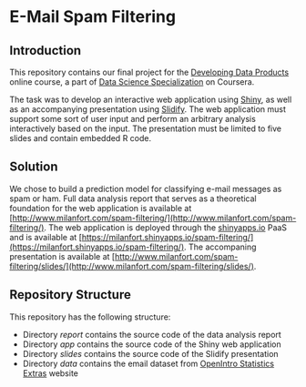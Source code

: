 # E-Mail Spam Filtering


## Introduction

This repository contains our final project for the
[Developing Data Products](https://www.coursera.org/learn/data-products/)
online course, a part of 
[Data Science Specialization](https://www.coursera.org/specializations/jhu-data-science)
on Coursera.

The task was to develop an interactive web application using 
[Shiny](http://shiny.rstudio.com/), as well as an accompanying presentation using
[Slidify](http://slidify.org/).
The web application must support some sort of user input and perform an
arbitrary analysis interactively based on the input. The presentation must 
be limited to five slides and contain embedded R code.


## Solution

We chose to build a prediction model for classifying e-mail messages as spam or ham.
Full data analysis report that serves as a theoretical foundation for the web application is available at 
[http://www.milanfort.com/spam-filtering/](http://www.milanfort.com/spam-filtering/).
The web application is deployed through the [shinyapps.io](http://www.shinyapps.io/) PaaS and is available at
[https://milanfort.shinyapps.io/spam-filtering/](https://milanfort.shinyapps.io/spam-filtering/).
The accompaning presentation is available at 
[http://www.milanfort.com/spam-filtering/slides/](http://www.milanfort.com/spam-filtering/slides/).


## Repository Structure

This repository has the following structure:

* Directory _report_ contains the source code of the data analysis report
* Directory _app_ contains the source code of the Shiny web application
* Directory _slides_ contains the source code of the Slidify presentation
* Directory _data_ contains the email dataset from 
[OpenIntro Statistics Extras](https://www.openintro.org/stat/extras.php) website
